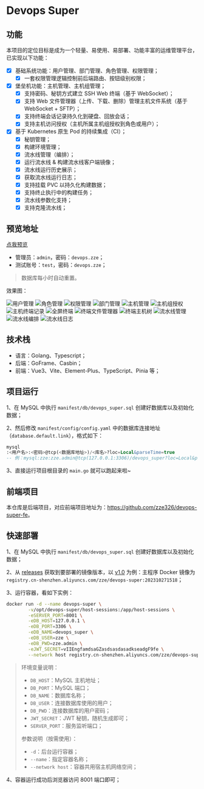 # Devops Super

## 功能

本项目的定位目标是成为一个轻量、易使用、易部署、功能丰富的运维管理平台，已实现以下功能：

- [x] 基础系统功能：用户管理、部门管理、角色管理、权限管理；
    - [x] 一套权限管理逻辑控制前后端路由、按钮级别权限；
- [x] 堡垒机功能：主机管理、主机组管理；
    - [x] 支持密码、秘钥方式建立 SSH Web 终端（基于 WebSocket）；
    - [x] 支持 Web 文件管理器（上传、下载、删除）管理主机文件系统（基于 WebSocket + SFTP）；
    - [x] 支持终端会话记录持久化到硬盘、回放会话；
    - [x] 支持主机访问授权（主机所属主机组授权到角色或用户）；
- [x] 基于 Kubernetes 原生 Pod 的持续集成（CI）；
    - [x] 秘钥管理；
    - [x] 构建环境管理；
    - [x] 流水线管理（编排）；
    - [x] 运行流水线 & 构建流水线客户端镜像；
    - [x] 流水线运行历史展示；
    - [x] 获取流水线运行日志；
    - [x] 支持挂载 PVC 以持久化构建数据；
    - [x] 支持终止执行中的构建任务；
    - [x] 流水线参数化支持；
    - [x] 支持克隆流水线；

## 预览地址

[点我预览](http://ds-demo.zze.xyz)

- 管理员：`admin`，密码：`devops.zze`；
- 测试账号：`test`，密码：`devops.zze`；

> 数据库每小时自动重置。

效果图：

![用户管理](https://raw.githubusercontent.com/zze326/devops-super/main/resource/imgs/user-manage.png)
![角色管理](https://raw.githubusercontent.com/zze326/devops-super/main/resource/imgs/role-manage.png)
![权限管理](https://raw.githubusercontent.com/zze326/devops-super/main/resource/imgs/permission-manage.png)
![部门管理](https://raw.githubusercontent.com/zze326/devops-super/main/resource/imgs/dept-manage.png)
![主机管理](https://raw.githubusercontent.com/zze326/devops-super/main/resource/imgs/host-manage.png)
![主机组授权](https://raw.githubusercontent.com/zze326/devops-super/main/resource/imgs/host-group-authorize.png)
![主机终端记录](https://raw.githubusercontent.com/zze326/devops-super/main/resource/imgs/host-terminal-session-history.png)
![全屏终端](https://raw.githubusercontent.com/zze326/devops-super/main/resource/imgs/terminal-single.png)
![终端文件管理器](https://raw.githubusercontent.com/zze326/devops-super/main/resource/imgs/terminal-file-manager.png)
![终端主机树](https://raw.githubusercontent.com/zze326/devops-super/main/resource/imgs/terminal-tree.png)
![流水线管理](https://raw.githubusercontent.com/zze326/devops-super/main/resource/imgs/pipeline-manage.png)
![流水线编排](https://raw.githubusercontent.com/zze326/devops-super/main/resource/imgs/pipeline-arrange.png)
![流水线日志](https://raw.githubusercontent.com/zze326/devops-super/main/resource/imgs/pipeline-log.png)

## 技术栈

- 语言：Golang、Typescript；
- 后端：GoFrame、Casbin；
- 前端：Vue3、Vite、Element-Plus、TypeScript、Pinia 等；

## 项目运行

1、在 MySQL 中执行 `manifest/db/devops_super.sql` 创建好数据库以及初始化数据；

2、然后修改 `manifest/config/config.yaml` 中的数据库连接地址（`database.default.link`），格式如下：

```sql
mysql
:<用户名>:<密码>@tcp(<数据库地址>)/<库名>?loc=Local&parseTime=true
-- 例：mysql:zze:zze.admin@tcp(127.0.0.1:3306)/devops_super?loc=Local&parseTime=true
```

3、直接运行项目根目录的 `main.go` 就可以跑起来啦~

## 前端项目

本仓库是后端项目，对应前端项目地址为：<https://github.com/zze326/devops-super-fe>。

## 快速部署

1、在 MySQL 中执行 `manifest/db/devops_super.sql` 创建好数据库以及初始化数据；

2、从 [releases](https://github.com/zze326/devops-super/releases)
获取到要部署的镜像版本，以 [v1.0](https://github.com/zze326/devops-super/releases/tag/v1.0) 为例：主程序 Docker
镜像为 `registry.cn-shenzhen.aliyuncs.com/zze/devops-super:202310271518`；

3、运行容器，看如下实例：

```bash
docker run -d --name devops-super \
        -v/opt/devops-super/host-sessions:/app/host-sessions \
        -eSERVER_PORT=8001 \
        -eDB_HOST=127.0.0.1 \
        -eDB_PORT=3306 \
        -eDB_NAME=devops_super \
        -eDB_USER=zze \
        -eDB_PWD=zze.admin \
        -eJWT_SECRET=vIIEngfamdsaGZasdsasdasadkseadgF9fe \
        --network host registry.cn-shenzhen.aliyuncs.com/zze/devops-super:202310271518
```

> 环境变量说明：
> - `DB_HOST`：MySQL 主机地址；
> - `DB_PORT`：MySQL 端口；
> - `DB_NAME`：数据库名称；
> - `DB_USER`：连接数据库使用的用户；
> - `DB_PWD`：连接数据库的用户密码；
> - `JWT_SECRET`：JWT 秘钥，随机生成即可；
> - `SERVER_PORT`：服务监听端口；
>
> 参数说明（按需使用）：
> - `-d`：后台运行容器；
> - `--name`：指定容器名称；
> - `--network host`：容器共用宿主机网络空间；

4、容器运行成功后浏览器访问 8001 端口即可；